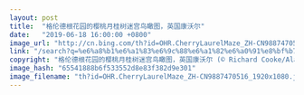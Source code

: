 ```yaml
---
layout: post
title:  "格伦德根花园的樱桃月桂树迷宫鸟瞰图，英国康沃尔"
date:   "2019-06-18 16:00:00 +0800"
image_url: "http://cn.bing.com/th?id=OHR.CherryLaurelMaze_ZH-CN9887470516_1920x1080.jpg&rf=LaDigue_1920x1080.jpg&pid=hp"
link: "/search?q=%e6%a8%b1%e6%a1%83%e6%9c%88%e6%a1%82%e6%a0%91%e8%bf%b7%e5%ae%ab%e9%b8%9f%e7%9e%b0%e5%9b%be&form=hpcapt&mkt=zh-cn"
copyright: "格伦德根花园的樱桃月桂树迷宫鸟瞰图，英国康沃尔 (© Richard Cooke/Alamy)"
image_hash: "65541888b6f533552d8e83f382d9e301"
image_filename: "th?id=OHR.CherryLaurelMaze_ZH-CN9887470516_1920x1080.jpg&rf=LaDigue_1920x1080.jpg&pid=hp"
---
```

